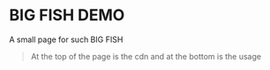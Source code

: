 # BIG FISH DEMO

A small page for such BIG FISH

> At the top of the page is the cdn and at the bottom is the usage